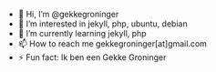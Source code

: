 - 👋 Hi, I’m @gekkegroninger
- 👀 I’m interested in jekyll, php, ubuntu, debian
- 🌱 I’m currently learning jekyll, php
- 📫 How to reach me gekkegroninger[at]gmail.com
- ⚡ Fun fact: Ik ben een Gekke Groninger

<!---
marcdegekkegroninger/marcdegekkegroninger is a ✨ special ✨ repository because its `README.md` (this file) appears on your GitHub profile.
You can click the Preview link to take a look at your changes.
--->
